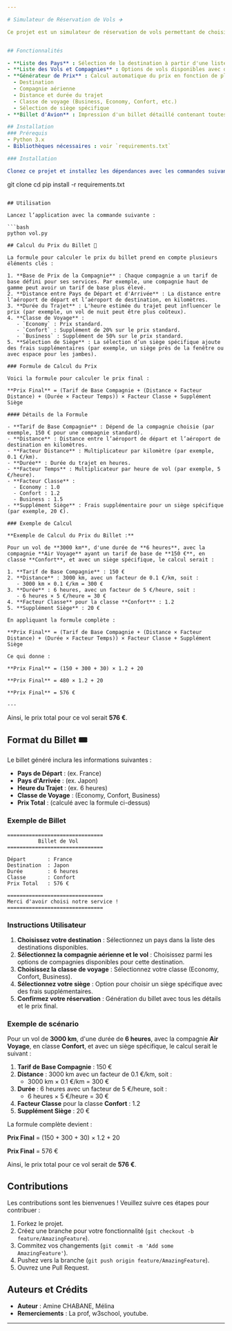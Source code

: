 ```yaml
---

# Simulateur de Réservation de Vols ✈️

Ce projet est un simulateur de réservation de vols permettant de choisir une destination, sélectionner une compagnie aérienne, déterminer une classe de voyage, choisir des sièges, et générer un billet avec tous les détails de vol et le calcul de prix.


## Fonctionnalités

- **Liste des Pays** : Sélection de la destination à partir d'une liste complète des pays du monde.
- **Liste des Vols et Compagnies** : Options de vols disponibles avec des compagnies aériennes variées.
- **Générateur de Prix** : Calcul automatique du prix en fonction de plusieurs critères :
  - Destination
  - Compagnie aérienne
  - Distance et durée du trajet
  - Classe de voyage (Business, Economy, Confort, etc.)
  - Sélection de siège spécifique
- **Billet d'Avion** : Impression d'un billet détaillé contenant toutes les informations essentielles de la réservation.

## Installation
### Prérequis
- Python 3.x
- Bibliothèques nécessaires : voir `requirements.txt`

### Installation

Clonez ce projet et installez les dépendances avec les commandes suivantes :

```
git clone <url-du-repo>
cd <nom-du-repo>
pip install -r requirements.txt
```

## Utilisation

Lancez l’application avec la commande suivante :

```bash
python vol.py

## Calcul du Prix du Billet 🎫

La formule pour calculer le prix du billet prend en compte plusieurs éléments clés :

1. **Base de Prix de la Compagnie** : Chaque compagnie a un tarif de base défini pour ses services. Par exemple, une compagnie haut de gamme peut avoir un tarif de base plus élevé.
2. **Distance entre Pays de Départ et d'Arrivée** : La distance entre l’aéroport de départ et l’aéroport de destination, en kilomètres.
3. **Durée du Trajet** : L'heure estimée du trajet peut influencer le prix (par exemple, un vol de nuit peut être plus coûteux).
4. **Classe de Voyage** : 
   - `Economy` : Prix standard.
   - `Confort` : Supplément de 20% sur le prix standard.
   - `Business` : Supplément de 50% sur le prix standard.
5. **Sélection de Siège** : La sélection d’un siège spécifique ajoute des frais supplémentaires (par exemple, un siège près de la fenêtre ou avec espace pour les jambes).

### Formule de Calcul du Prix

Voici la formule pour calculer le prix final :

**Prix Final** = (Tarif de Base Compagnie + (Distance × Facteur Distance) + (Durée × Facteur Temps)) × Facteur Classe + Supplément Siège

#### Détails de la Formule

- **Tarif de Base Compagnie** : Dépend de la compagnie choisie (par exemple, 150 € pour une compagnie standard).
- **Distance** : Distance entre l’aéroport de départ et l’aéroport de destination en kilomètres.
- **Facteur Distance** : Multiplicateur par kilomètre (par exemple, 0.1 €/km).
- **Durée** : Durée du trajet en heures.
- **Facteur Temps** : Multiplicateur par heure de vol (par exemple, 5 €/heure).
- **Facteur Classe** :
  - Economy : 1.0
  - Confort : 1.2
  - Business : 1.5
- **Supplément Siège** : Frais supplémentaire pour un siège spécifique (par exemple, 20 €).

### Exemple de Calcul

**Exemple de Calcul du Prix du Billet :**

Pour un vol de **3000 km**, d'une durée de **6 heures**, avec la compagnie **Air Voyage** ayant un tarif de base de **150 €**, en classe **Confort**, et avec un siège spécifique, le calcul serait :

1. **Tarif de Base Compagnie** : 150 €
2. **Distance** : 3000 km, avec un facteur de 0.1 €/km, soit :
   - 3000 km × 0.1 €/km = 300 €
3. **Durée** : 6 heures, avec un facteur de 5 €/heure, soit :
   - 6 heures × 5 €/heure = 30 €
4. **Facteur Classe** pour la classe **Confort** : 1.2
5. **Supplément Siège** : 20 €

En appliquant la formule complète :

**Prix Final** = (Tarif de Base Compagnie + (Distance × Facteur Distance) + (Durée × Facteur Temps)) × Facteur Classe + Supplément Siège

Ce qui donne :

**Prix Final** = (150 + 300 + 30) × 1.2 + 20

**Prix Final** = 480 × 1.2 + 20

**Prix Final** = 576 €

---
```


Ainsi, le prix total pour ce vol serait **576 €**.

## Format du Billet 🎟️

Le billet généré inclura les informations suivantes :

- **Pays de Départ** : (ex. France)
- **Pays d'Arrivée** : (ex. Japon)
- **Heure du Trajet** : (ex. 6 heures)
- **Classe de Voyage** : (Economy, Confort, Business)
- **Prix Total** : (calculé avec la formule ci-dessus)

### Exemple de Billet

```
===============================
          Billet de Vol
===============================

Départ       : France
Destination  : Japon
Durée        : 6 heures
Classe       : Confort
Prix Total   : 576 €

===============================
Merci d'avoir choisi notre service !
===============================
```

### Instructions Utilisateur

1. **Choisissez votre destination** : Sélectionnez un pays dans la liste des destinations disponibles.
2. **Sélectionnez la compagnie aérienne et le vol** : Choisissez parmi les options de compagnies disponibles pour cette destination.
3. **Choisissez la classe de voyage** : Sélectionnez votre classe (Economy, Confort, Business).
4. **Sélectionnez votre siège** : Option pour choisir un siège spécifique avec des frais supplémentaires.
5. **Confirmez votre réservation** : Génération du billet avec tous les détails et le prix final.

### Exemple de scénario

Pour un vol de **3000 km**, d'une durée de **6 heures**, avec la compagnie **Air Voyage**, en classe **Confort**, et avec un siège spécifique, le calcul serait le suivant :

1. **Tarif de Base Compagnie** : 150 €
2. **Distance** : 3000 km avec un facteur de 0.1 €/km, soit :
   - 3000 km × 0.1 €/km = 300 €
3. **Durée** : 6 heures avec un facteur de 5 €/heure, soit :
   - 6 heures × 5 €/heure = 30 €
4. **Facteur Classe** pour la classe **Confort** : 1.2
5. **Supplément Siège** : 20 €

La formule complète devient :

**Prix Final** = (150 + 300 + 30) × 1.2 + 20

**Prix Final** = 576 €

Ainsi, le prix total pour ce vol serait de **576 €**.

## Contributions

Les contributions sont les bienvenues ! Veuillez suivre ces étapes pour contribuer :

1. Forkez le projet.
2. Créez une branche pour votre fonctionnalité (`git checkout -b feature/AmazingFeature`).
3. Commitez vos changements (`git commit -m 'Add some AmazingFeature'`).
4. Pushez vers la branche (`git push origin feature/AmazingFeature`).
5. Ouvrez une Pull Request.

## Auteurs et Crédits

- **Auteur** : Amine CHABANE, Mélina
- **Remerciements** : La prof, w3school, youtube.

---
